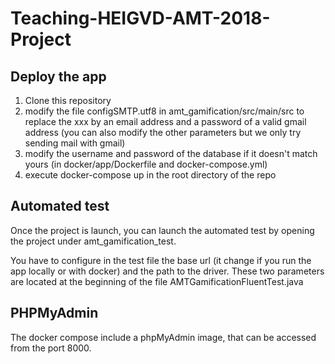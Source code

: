 # Teaching-HEIGVD-AMT-2018-Project
## Deploy the app

1. Clone this repository
2. modify the file configSMTP.utf8 in amt_gamification/src/main/src to replace the xxx by an email address and a password of a valid gmail address (you can also modify the other parameters but we only try sending mail with gmail)
3. modify the username and password of the database if it doesn't match yours (in docker/app/Dockerfile and docker-compose.yml)
4. execute docker-compose up in the root directory of the repo



## Automated test 

Once the project is launch, you can launch the automated test by opening the project under amt_gamification_test.

You have to configure in the test file the base url (it change if you run the app locally or with docker) and the path to the driver. These two parameters are located at the beginning of the file AMTGamificationFluentTest.java



## PHPMyAdmin 

The docker compose include a phpMyAdmin image, that can be accessed from the port 8000.